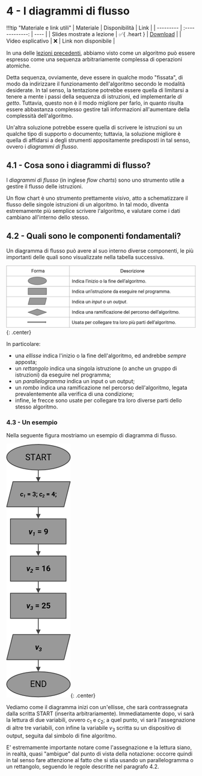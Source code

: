 # 4 - I diagrammi di flusso

!!!tip "Materiale e link utili"
    | Materiale | Disponibilità | Link |
    | --------- | :-------------: | ---- |
    | Slides mostrate a lezione | :white_check_mark:{ .heart } | [Download](../../slides/01_intro_inf.pdf) |
    | Video esplicativo | :x: | Link non disponibile |

In una delle [lezioni precedenti](../02_algorithms/lecture.md), abbiamo visto come un algoritmo può essere espresso come una sequenza arbitrariamente complessa di operazioni atomiche.

Detta sequenza, ovviamente, deve essere in qualche modo "fissata", di modo da indirizzare il funzionamento dell'algoritmo secondo le modalità desiderate. In tal senso, la tentazione potrebbe essere quella di limitarsi a tenere a mente i passi della sequenza di istruzioni, ed implementarle *di getto*. Tuttavia, questo non è il modo migliore per farlo, in quanto risulta essere abbastanza complesso gestire tali informazioni all'aumentare della complessità dell'algoritmo.

Un'altra soluzione potrebbe essere quella di scrivere le istruzioni su un qualche tipo di supporto o documento; tuttavia, la soluzione migliore è quella di affidarsi a degli strumenti appositamente predisposti in tal senso, ovvero i *diagrammi di flusso*.

## 4.1 - Cosa sono i diagrammi di flusso?

I *diagrammi di flusso* (in inglese *flow charts*) sono uno strumento utile a gestire il flusso delle istruzioni.

Un flow chart è uno strumento prettamente *visivo*, atto a schematizzare il flusso delle singole istruzioni di un algoritmo. In tal modo, diventa estremamente più semplice scrivere l'algoritmo, e valutare come i dati cambiano all'interno dello stesso.

## 4.2 - Quali sono le componenti fondamentali?

Un diagramma di flusso può avere al suo interno diverse componenti, le più importanti delle quali sono visualizzate nella tabella successiva.

![tabella_flow_chart](./images/tabella_flow_chart.png){: .center}

In particolare:

* una *ellisse* indica l'inizio o la fine dell'algoritmo, ed andrebbe *sempre* apposta;
* un *rettangolo* indica una singola istruzione (o anche un gruppo di istruzioni) da eseguire nel programma;
* un *parallelogramma* indica un input o un output;
* un *rombo* indica una ramificazione nel percorso dell'algoritmo, legata prevalentemente alla verifica di una condizione;
* infine, le frecce sono usate per collegare tra loro diverse parti dello stesso algoritmo.

### 4.3 - Un esempio

Nella seguente figura mostriamo un esempio di diagramma di flusso.

![es_flow_chart](./images//es_flow_chart.png){: .center}

Vediamo come il diagramma inizi con un'ellisse, che sarà contrassegnata dalla scritta START (inserita arbitrariamente). Immediatamente dopo, vi sarà la lettura di due variabili, ovvero $c_1$ e $c_2$; a quel punto, vi sarà l'assegnazione di altre tre variabili, con infine la variabile $v_3$ scritta su un dispositivo di output, seguita dal simbolo di fine algoritmo.

E' estremamente importante notare come l'assegnazione e la lettura siano, in realtà, quasi "ambigue" dal punto di vista della notazione: occorre quindi in tal senso fare attenzione al fatto che si stia usando un parallelogramma o un rettangolo, seguendo le regole descritte nel paragrafo 4.2.
